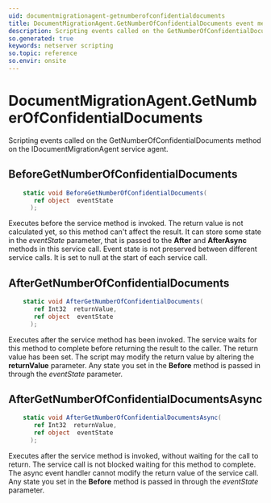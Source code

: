 ```yaml
---
uid: documentmigrationagent-getnumberofconfidentialdocuments
title: DocumentMigrationAgent.GetNumberOfConfidentialDocuments event method
description: Scripting events called on the GetNumberOfConfidentialDocuments method on the DocumentMigrationAgent service agent.
so.generated: true
keywords: netserver scripting
so.topic: reference
so.envir: onsite
---
```

# DocumentMigrationAgent.GetNumberOfConfidentialDocuments

Scripting events called on the <see cref='M:SuperOffice.CRM.Services.IDocumentMigrationAgent.GetNumberOfConfidentialDocuments'>GetNumberOfConfidentialDocuments</see> method on the <see cref='IDocumentMigrationAgent'>IDocumentMigrationAgent</see>  service agent.

## BeforeGetNumberOfConfidentialDocuments
```cs
    static void BeforeGetNumberOfConfidentialDocuments(
       ref object  eventState
      );
```
Executes before the service method is invoked.
The return value is not calculated yet, so this method can't affect the result.
It can store some state in the *eventState* parameter, that is passed to the **After** and **AfterAsync** methods in this service call.
Event state is not preserved between different service calls. It is set to null at the start of each service call.
## AfterGetNumberOfConfidentialDocuments
```cs
    static void AfterGetNumberOfConfidentialDocuments(
       ref Int32  returnValue,
       ref object  eventState
      );
```
Executes after the service method has been invoked. The service waits for this method to complete before returning the result to the caller.
The return value has been set. The script may modify the return value by altering the **returnValue** parameter.
Any state you set in the **Before** method is passed in through the *eventState* parameter.
## AfterGetNumberOfConfidentialDocumentsAsync
```cs
    static void AfterGetNumberOfConfidentialDocumentsAsync(
       ref Int32  returnValue,
       ref object  eventState
      );
```
Executes after the service method is invoked, without waiting for the call to return.
The service call is not blocked waiting for this method to complete.
The async event handler cannot modify the return value of the service call.
Any state you set in the **Before** method is passed in through the *eventState* parameter.

